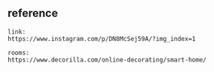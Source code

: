 #

## reference

    link:
    https://www.instagram.com/p/DN8McSej59A/?img_index=1

    rooms:
    https://www.decorilla.com/online-decorating/smart-home/

